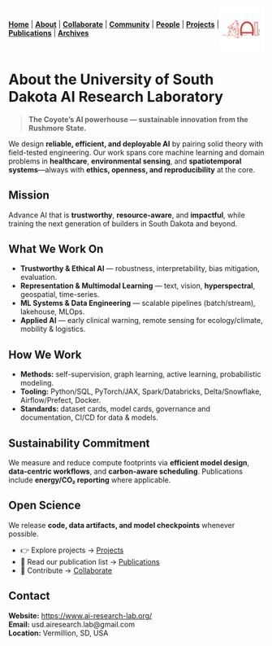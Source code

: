 <!-- Nav bar + logo in same line -->
<div style="display:flex; justify-content:space-between; align-items:center; width:100%;">

  <!-- Left side: nav links -->
  <div>
    <a href="README.md"><strong>Home</strong></a> | 
    <a href="About.md"><strong>About</strong></a> | 
    <a href="Collaborate.md"><strong>Collaborate</strong></a> | 
    <a href="Community.md"><strong>Community</strong></a> | 
    <a href="People.md"><strong>People</strong></a> | 
    <a href="Projects.md"><strong>Projects</strong></a> | 
    <a href="Publications.md"><strong>Publications</strong></a> | 
    <a href="Archives.md"><strong>Archives</strong></a>
  </div>

  <!-- Right side: logo -->
  <div>
    <img src="https://github.com/USD-AI-ResearchLab/.github/raw/main/logo.png" 
         alt="USD AI Research Lab Logo" 
         width="120" 
         style="vertical-align:middle;"/>
  </div>
</div>

<h1>About the University of South Dakota AI Research Laboratory</h1>

<blockquote>
  <b>The Coyote’s AI powerhouse — sustainable innovation from the Rushmore State.</b>
</blockquote>

<p>
We design <b>reliable, efficient, and deployable AI</b> by pairing solid theory with field-tested engineering. 
Our work spans core machine learning and domain problems in <b>healthcare</b>, 
<b>environmental sensing</b>, and <b>spatiotemporal systems</b>—always with 
<b>ethics, openness, and reproducibility</b> at the core.
</p>

<h2>Mission</h2>
<p>
Advance AI that is <b>trustworthy</b>, <b>resource-aware</b>, and <b>impactful</b>, while training the next generation 
of builders in South Dakota and beyond.
</p>

<h2>What We Work On</h2>
<ul>
  <li><b>Trustworthy & Ethical AI</b> — robustness, interpretability, bias mitigation, evaluation.</li>
  <li><b>Representation & Multimodal Learning</b> — text, vision, <b>hyperspectral</b>, geospatial, time-series.</li>
  <li><b>ML Systems & Data Engineering</b> — scalable pipelines (batch/stream), lakehouse, MLOps.</li>
  <li><b>Applied AI</b> — early clinical warning, remote sensing for ecology/climate, mobility & logistics.</li>
</ul>

<h2>How We Work</h2>
<ul>
  <li><b>Methods:</b> self-supervision, graph learning, active learning, probabilistic modeling.</li>
  <li><b>Tooling:</b> Python/SQL, PyTorch/JAX, Spark/Databricks, Delta/Snowflake, Airflow/Prefect, Docker.</li>
  <li><b>Standards:</b> dataset cards, model cards, governance and documentation, CI/CD for data & models.</li>
</ul>

<h2>Sustainability Commitment</h2>
<p>
We measure and reduce compute footprints via <b>efficient model design</b>, 
<b>data-centric workflows</b>, and <b>carbon-aware scheduling</b>. 
Publications include <b>energy/CO₂ reporting</b> where applicable.
</p>

<h2>Open Science</h2>
<p>
We release <b>code, data artifacts, and model checkpoints</b> whenever possible.
</p>
<ul>
  <li>👉 Explore projects → <a href="./Projects.md">Projects</a></li>
  <li>📖 Read our publication list → <a href="./Publications.md">Publications</a></li>
  <li>🤝 Contribute → <a href="./Collaborate.md">Collaborate</a></li>
</ul>

<h2>Contact</h2>
<p>
<b>Website:</b> <a href="https://www.ai-research-lab.org/">https://www.ai-research-lab.org/</a><br/>
<b>Email:</b> usd.airesearch.lab@gmail.com<br/>
<b>Location:</b> Vermillion, SD, USA
</p>
